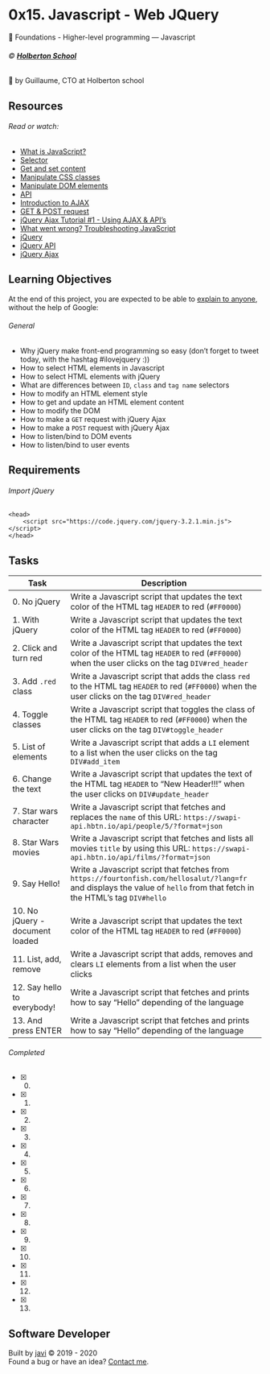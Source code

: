 # 0x15. Javascript - Web JQuery
:open_file_folder: Foundations - Higher-level programming ― Javascript
###### :copyright: **[Holberton School](https://www.holbertonschool.com/)**
:bust_in_silhouette: by Guillaume, CTO at Holberton school

## Resources
###### Read or watch:
* [What is JavaScript?](https://developer.mozilla.org/en-US/docs/Learn/JavaScript/First_steps/What_is_JavaScript)
* [Selector](https://jquery-tutorial.net/selectors/using-elements-ids-and-classes/)
* [Get and set content](https://jquery-tutorial.net/dom-manipulation/getting-and-setting-content/)
* [Manipulate CSS classes](https://jquery-tutorial.net/dom-manipulation/getting-and-setting-css-classes/)
* [Manipulate DOM elements](https://jquery-tutorial.net/dom-manipulation/the-append-and-prepend-methods/)
* [API](https://oscarotero.com/jquery/)
* [Introduction to AJAX](https://jquery-tutorial.net/ajax/introduction/)
* [GET & POST request](https://jquery-tutorial.net/ajax/the-get-and-post-methods/)
* [jQuery Ajax Tutorial #1 - Using AJAX & API’s](https://www.youtube.com/watch?v=fEYx8dQr_cQ)
* [What went wrong? Troubleshooting JavaScript](https://developer.mozilla.org/en-US/docs/Learn/JavaScript/First_steps/What_went_wrong)
* [jQuery](https://jquery.com/)
* [jQuery API](https://api.jquery.com/)
* [jQuery Ajax](https://learn.jquery.com/ajax/)

## Learning Objectives
At the end of this project, you are expected to be able to [explain to anyone](https://fs.blog/2012/04/feynman-technique/), without the help of Google:
###### General
* Why jQuery make front-end programming so easy (don’t forget to tweet today, with the hashtag #ilovejquery :))
* How to select HTML elements in Javascript
* How to select HTML elements with jQuery
* What are differences between ```ID```, ```class``` and ```tag name``` selectors
* How to modify an HTML element style
* How to get and update an HTML element content
* How to modify the DOM
* How to make a ```GET``` request with jQuery Ajax
* How to make a ```POST``` request with jQuery Ajax
* How to listen/bind to DOM events
* How to listen/bind to user events

## Requirements
###### Import jQuery
```
<head>
    <script src="https://code.jquery.com/jquery-3.2.1.min.js"></script>
</head>
```

## Tasks
| Task | Description |
| --- | --- |
| 0. No jQuery | Write a Javascript script that updates the text color of the HTML tag ```HEADER``` to red (```#FF0000```) |
| 1. With jQuery | Write a Javascript script that updates the text color of the HTML tag ```HEADER``` to red (```#FF0000```) |
| 2. Click and turn red | Write a Javascript script that updates the text color of the HTML tag ```HEADER``` to red (```#FF0000```) when the user clicks on the tag ```DIV#red_header``` |
| 3. Add `.red` class | Write a Javascript script that adds the class ```red``` to the HTML tag ```HEADER``` to red (```#FF0000```) when the user clicks on the tag ```DIV#red_header``` |
| 4. Toggle classes | Write a Javascript script that toggles the class of the HTML tag ```HEADER``` to red (```#FF0000```) when the user clicks on the tag ```DIV#toggle_header``` |
| 5. List of elements | Write a Javascript script that adds a ```LI``` element to a list when the user clicks on the tag ```DIV#add_item``` |
| 6. Change the text | Write a Javascript script that updates the text of the HTML tag ```HEADER``` to “New Header!!!” when the user clicks on ```DIV#update_header``` |
| 7. Star wars character | Write a Javascript script that fetches and replaces the ```name``` of this URL: ```https://swapi-api.hbtn.io/api/people/5/?format=json``` |
| 8. Star Wars movies | Write a Javascript script that fetches and lists all movies ```title``` by using this URL: ```https://swapi-api.hbtn.io/api/films/?format=json``` |
| 9. Say Hello! | Write a Javascript script that fetches from ```https://fourtonfish.com/hellosalut/?lang=fr``` and displays the value of ```hello``` from that fetch in the HTML’s tag ```DIV#hello``` |
| 10. No jQuery - document loaded | Write a Javascript script that updates the text color of the HTML tag ```HEADER``` to red (```#FF0000```) |
| 11. List, add, remove | Write a Javascript script that adds, removes and clears ```LI``` elements from a list when the user clicks |
| 12. Say hello to everybody! | Write a Javascript script that fetches and prints how to say “Hello” depending of the language |
| 13. And press ENTER | Write a Javascript script that fetches and prints how to say “Hello” depending of the language |
###### Completed
- [x] 0.
- [x] 1.
- [x] 2.
- [x] 3.
- [x] 4.
- [x] 5.
- [x] 6.
- [x] 7.
- [x] 8.
- [x] 9.
- [x] 10.
- [x] 11.
- [x] 12.
- [x] 13.

## Software Developer
Built by [javi](https://github.com/javi0x00) :copyright: 2019 - 2020  
Found a bug or have an idea? [Contact me](https://www.linkedin.com/in/javi0x00/).
